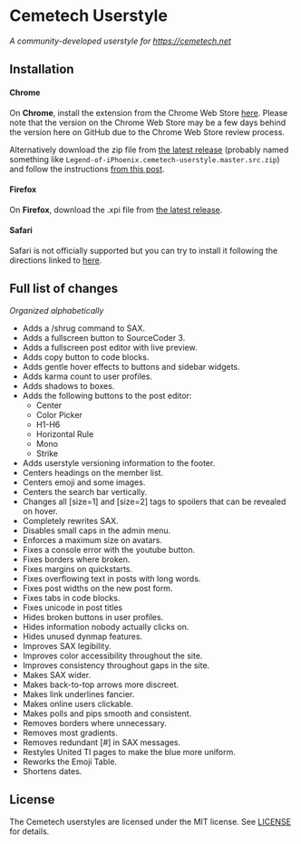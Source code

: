 # Cemetech Userstyle
*A community-developed userstyle for https://cemetech.net*

## Installation
#### Chrome
On **Chrome**, install the extension from the Chrome Web Store [here](https://chrome.google.com/webstore/detail/jfcdlkkkngaallphcckjjbnokjonloan/). Please note that the version on the Chrome Web Store may be a few days behind the version here on GitHub due to the Chrome Web Store review process.

Alternatively download the zip file from [the latest release](https://github.com/Legend-of-iPhoenix/cemetech-userstyle/releases/latest) (probably named something like `Legend-of-iPhoenix.cemetech-userstyle.master.src.zip`) and follow the instructions [from this post](https://www.cemetech.net/forum/viewtopic.php?p=287958#287958).

#### Firefox
On **Firefox**, download the .xpi file from [the latest release](https://github.com/Legend-of-iPhoenix/cemetech-userstyle/releases/latest).

#### Safari
Safari is not officially supported but you can try to install it following the directions linked to [here](https://github.com/Legend-of-iPhoenix/cemetech-userstyle/issues/28#issuecomment-770308450).

## Full list of changes
*Organized alphabetically*
- Adds a /shrug command to SAX.
- Adds a fullscreen button to SourceCoder 3.
- Adds a fullscreen post editor with live preview.
- Adds copy button to code blocks.
- Adds gentle hover effects to buttons and sidebar widgets.
- Adds karma count to user profiles.
- Adds shadows to boxes.
- Adds the following buttons to the post editor:
    - Center
    - Color Picker
    - H1-H6
    - Horizontal Rule
    - Mono
    - Strike
- Adds userstyle versioning information to the footer.
- Centers headings on the member list.
- Centers emoji and some images.
- Centers the search bar vertically.
- Changes all [size=1] and [size=2] tags to spoilers that can be revealed on hover.
- Completely rewrites SAX.
- Disables small caps in the admin menu.
- Enforces a maximum size on avatars.
- Fixes a console error with the youtube button.
- Fixes borders where broken.
- Fixes margins on quickstarts.
- Fixes overflowing text in posts with long words.
- Fixes post widths on the new post form.
- Fixes tabs in code blocks.
- Fixes unicode in post titles
- Hides broken buttons in user profiles.
- Hides information nobody actually clicks on.
- Hides unused dynmap features.
- Improves SAX legibility.
- Improves color accessibility throughout the site.
- Improves consistency throughout gaps in the site.
- Makes SAX wider.
- Makes back-to-top arrows more discreet.
- Makes link underlines fancier.
- Makes online users clickable.
- Makes polls and pips smooth and consistent.
- Removes borders where unnecessary.
- Removes most gradients.
- Removes redundant [#] in SAX messages.
- Restyles United TI pages to make the blue more uniform.
- Reworks the Emoji Table.
- Shortens dates.

## License
The Cemetech userstyles are licensed under the MIT license. See [LICENSE](https://github.com/Legend-of-iPhoenix/cemetech-userstyle/blob/master/LICENSE) for details.
